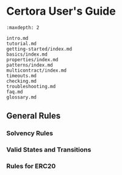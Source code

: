 Certora User's Guide
====================

```{toctree}
:maxdepth: 2

intro.md
tutorial.md
getting-started/index.md
basics/index.md
properties/index.md
patterns/index.md
multicontract/index.md
timeouts.md
checking.md
troubleshooting.md
faq.md
glossary.md
```

General Rules
-------------

### Solvency Rules
### Valid States and Transitions
### Rules for ERC20

